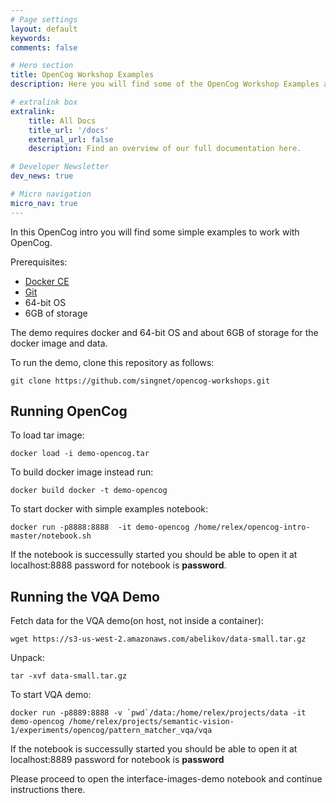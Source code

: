 ```yaml
---
# Page settings
layout: default
keywords:
comments: false

# Hero section
title: OpenCog Workshop Examples
description: Here you will find some of the OpenCog Workshop Examples as presented during DEVOPS2018

# extralink box
extralink:
    title: All Docs
    title_url: '/docs'
    external_url: false
    description: Find an overview of our full documentation here.

# Developer Newsletter
dev_news: true

# Micro navigation
micro_nav: true
---
```

In this OpenCog intro you will find some simple examples to work with OpenCog.

Prerequisites:
* [Docker CE](https://docs.docker.com/engine/installation/)
* [Git](https://git-scm.com/book/en/v2/Getting-Started-Installing-Git)
* 64-bit OS
* 6GB of storage

The demo requires docker and 64-bit OS and about 6GB of storage for the docker image and data.

To run the demo, clone this repository as follows:
```
git clone https://github.com/singnet/opencog-workshops.git
```

## Running OpenCog

To load tar image:

```
docker load -i demo-opencog.tar
```

To build docker image instead run:

```
docker build docker -t demo-opencog
```

To start docker with simple examples notebook:  

```
docker run -p8888:8888  -it demo-opencog /home/relex/opencog-intro-master/notebook.sh
```

If the notebook is successully started you should be able to open it at localhost:8888 password for notebook is **password**.

## Running the VQA Demo
Fetch data for the VQA demo(on host, not inside a container):

```
wget https://s3-us-west-2.amazonaws.com/abelikov/data-small.tar.gz
```

Unpack:
```
tar -xvf data-small.tar.gz
```

To start VQA demo:

```
docker run -p8889:8888 -v `pwd`/data:/home/relex/projects/data -it demo-opencog /home/relex/projects/semantic-vision-1/experiments/opencog/pattern_matcher_vqa/vqa
```

If the notebook is successully started you should be able to open it at localhost:8889 password for notebook is **password**

Please proceed to open the interface-images-demo notebook and continue instructions there. 
